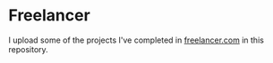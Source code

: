 # Freelancer

I upload some of the projects I've completed in [freelancer.com](https://www.freelancer.com/) in this repository.
